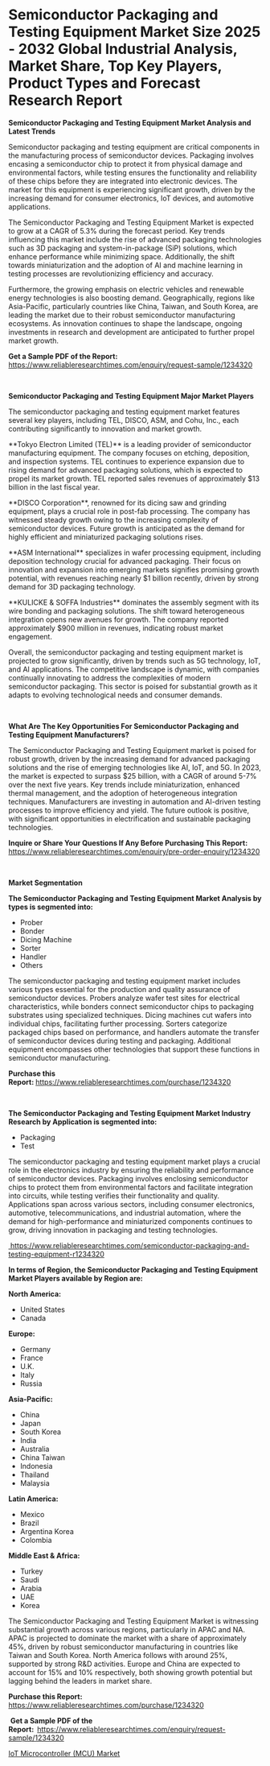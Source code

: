 <p><h1>Semiconductor Packaging and Testing Equipment Market Size 2025 - 2032 Global Industrial Analysis, Market Share, Top Key Players, Product Types and Forecast Research Report</h1></p><p><strong>Semiconductor Packaging and Testing Equipment Market Analysis and Latest Trends</strong></p>
<p><p>Semiconductor packaging and testing equipment are critical components in the manufacturing process of semiconductor devices. Packaging involves encasing a semiconductor chip to protect it from physical damage and environmental factors, while testing ensures the functionality and reliability of these chips before they are integrated into electronic devices. The market for this equipment is experiencing significant growth, driven by the increasing demand for consumer electronics, IoT devices, and automotive applications.</p><p>The Semiconductor Packaging and Testing Equipment Market is expected to grow at a CAGR of 5.3% during the forecast period. Key trends influencing this market include the rise of advanced packaging technologies such as 3D packaging and system-in-package (SiP) solutions, which enhance performance while minimizing space. Additionally, the shift towards miniaturization and the adoption of AI and machine learning in testing processes are revolutionizing efficiency and accuracy.</p><p>Furthermore, the growing emphasis on electric vehicles and renewable energy technologies is also boosting demand. Geographically, regions like Asia-Pacific, particularly countries like China, Taiwan, and South Korea, are leading the market due to their robust semiconductor manufacturing ecosystems. As innovation continues to shape the landscape, ongoing investments in research and development are anticipated to further propel market growth.</p></p>
<p><strong>Get a Sample PDF of the Report:&nbsp;</strong> <a href="https://www.reliableresearchtimes.com/enquiry/request-sample/1234320?utm_campaign=3034&utm_medium=2&utm_source=Github&utm_content=ia&utm_term=06042025&utm_id=semiconductor-packaging-and-testing-equipment">https://www.reliableresearchtimes.com/enquiry/request-sample/1234320</a></p>
<p>&nbsp;</p>
<p><strong>Semiconductor Packaging and Testing Equipment Major Market Players</strong></p>
<p><p>The semiconductor packaging and testing equipment market features several key players, including TEL, DISCO, ASM, and Cohu, Inc., each contributing significantly to innovation and market growth.</p><p>**Tokyo Electron Limited (TEL)** is a leading provider of semiconductor manufacturing equipment. The company focuses on etching, deposition, and inspection systems. TEL continues to experience expansion due to rising demand for advanced packaging solutions, which is expected to propel its market growth. TEL reported sales revenues of approximately $13 billion in the last fiscal year.</p><p>**DISCO Corporation**, renowned for its dicing saw and grinding equipment, plays a crucial role in post-fab processing. The company has witnessed steady growth owing to the increasing complexity of semiconductor devices. Future growth is anticipated as the demand for highly efficient and miniaturized packaging solutions rises.</p><p>**ASM International** specializes in wafer processing equipment, including deposition technology crucial for advanced packaging. Their focus on innovation and expansion into emerging markets signifies promising growth potential, with revenues reaching nearly $1 billion recently, driven by strong demand for 3D packaging technology.</p><p>**KULICKE & SOFFA Industries** dominates the assembly segment with its wire bonding and packaging solutions. The shift toward heterogeneous integration opens new avenues for growth. The company reported approximately $900 million in revenues, indicating robust market engagement.</p><p>Overall, the semiconductor packaging and testing equipment market is projected to grow significantly, driven by trends such as 5G technology, IoT, and AI applications. The competitive landscape is dynamic, with companies continually innovating to address the complexities of modern semiconductor packaging. This sector is poised for substantial growth as it adapts to evolving technological needs and consumer demands.</p></p>
<p>&nbsp;</p>
<p><strong>What Are The Key Opportunities For Semiconductor Packaging and Testing Equipment Manufacturers?</strong></p>
<p><p>The Semiconductor Packaging and Testing Equipment market is poised for robust growth, driven by the increasing demand for advanced packaging solutions and the rise of emerging technologies like AI, IoT, and 5G. In 2023, the market is expected to surpass $25 billion, with a CAGR of around 5-7% over the next five years. Key trends include miniaturization, enhanced thermal management, and the adoption of heterogeneous integration techniques. Manufacturers are investing in automation and AI-driven testing processes to improve efficiency and yield. The future outlook is positive, with significant opportunities in electrification and sustainable packaging technologies.</p></p>
<p><strong>Inquire or Share Your Questions If Any Before Purchasing This Report:</strong> <a href="https://www.reliableresearchtimes.com/enquiry/pre-order-enquiry/1234320?utm_campaign=3034&utm_medium=2&utm_source=Github&utm_content=ia&utm_term=06042025&utm_id=semiconductor-packaging-and-testing-equipment">https://www.reliableresearchtimes.com/enquiry/pre-order-enquiry/1234320</a></p>
<p>&nbsp;</p>
<p><strong>Market Segmentation</strong></p>
<p><strong>The Semiconductor Packaging and Testing Equipment Market Analysis by types is segmented into:</strong></p>
<p><ul><li>Prober</li><li>Bonder</li><li>Dicing Machine</li><li>Sorter</li><li>Handler</li><li>Others</li></ul></p>
<p><p>The semiconductor packaging and testing equipment market includes various types essential for the production and quality assurance of semiconductor devices. Probers analyze wafer test sites for electrical characteristics, while bonders connect semiconductor chips to packaging substrates using specialized techniques. Dicing machines cut wafers into individual chips, facilitating further processing. Sorters categorize packaged chips based on performance, and handlers automate the transfer of semiconductor devices during testing and packaging. Additional equipment encompasses other technologies that support these functions in semiconductor manufacturing.</p></p>
<p><strong>Purchase this Report:&nbsp;</strong><a href="https://www.reliableresearchtimes.com/purchase/1234320?utm_campaign=3034&utm_medium=2&utm_source=Github&utm_content=ia&utm_term=06042025&utm_id=semiconductor-packaging-and-testing-equipment">https://www.reliableresearchtimes.com/purchase/1234320</a></p>
<p>&nbsp;</p>
<p><strong>The Semiconductor Packaging and Testing Equipment Market Industry Research by Application is segmented into:</strong></p>
<p><ul><li>Packaging</li><li>Test</li></ul></p>
<p><p>The semiconductor packaging and testing equipment market plays a crucial role in the electronics industry by ensuring the reliability and performance of semiconductor devices. Packaging involves enclosing semiconductor chips to protect them from environmental factors and facilitate integration into circuits, while testing verifies their functionality and quality. Applications span across various sectors, including consumer electronics, automotive, telecommunications, and industrial automation, where the demand for high-performance and miniaturized components continues to grow, driving innovation in packaging and testing technologies.</p></p>
<p><a href="https://www.reliableresearchtimes.com/semiconductor-packaging-and-testing-equipment-r1234320?utm_campaign=3034&utm_medium=2&utm_source=Github&utm_content=ia&utm_term=06042025&utm_id=semiconductor-packaging-and-testing-equipment">&nbsp;https://www.reliableresearchtimes.com/semiconductor-packaging-and-testing-equipment-r1234320</a></p>
<p><strong>In terms of Region, the Semiconductor Packaging and Testing Equipment Market Players available by Region are:</strong></p>
<p>
    <p> <strong> North America: </strong>
        <ul>
            <li>United States</li>
            <li>Canada</li>
        </ul>
        </p> 
    <p> <strong> Europe: </strong>
        <ul>
            <li>Germany</li>
            <li>France</li>
            <li>U.K.</li>
            <li>Italy</li>
            <li>Russia</li>
        </ul>
        </p> 
    <p> <strong> Asia-Pacific: </strong>
        <ul>
            <li>China</li>
            <li>Japan</li>
            <li>South Korea</li>
            <li>India</li>
            <li>Australia</li>
            <li>China Taiwan</li>
            <li>Indonesia</li>
            <li>Thailand</li>
            <li>Malaysia</li>
        </ul>
        </p> 
    <p> <strong> Latin America: </strong>
        <ul>
            <li>Mexico</li>
            <li>Brazil</li>
            <li>Argentina Korea</li>
            <li>Colombia</li>
        </ul>
        </p> 
    <p> <strong> Middle East & Africa: </strong>
        <ul>
            <li>Turkey</li>
            <li>Saudi</li>
            <li>Arabia</li>
            <li>UAE</li>
            <li>Korea</li>
        </ul>
    </p>
    </p>
<p><p>The Semiconductor Packaging and Testing Equipment Market is witnessing substantial growth across various regions, particularly in APAC and NA. APAC is projected to dominate the market with a share of approximately 45%, driven by robust semiconductor manufacturing in countries like Taiwan and South Korea. North America follows with around 25%, supported by strong R&D activities. Europe and China are expected to account for 15% and 10% respectively, both showing growth potential but lagging behind the leaders in market share.</p></p>
<p><strong>Purchase this Report: </strong><a href="https://www.reliableresearchtimes.com/purchase/1234320?utm_campaign=3034&utm_medium=2&utm_source=Github&utm_content=ia&utm_term=06042025&utm_id=semiconductor-packaging-and-testing-equipment">https://www.reliableresearchtimes.com/purchase/1234320</a></p>
<p>&nbsp;<strong>Get a Sample PDF of the Report:&nbsp;&nbsp;</strong><a href="https://www.reliableresearchtimes.com/enquiry/request-sample/1234320?utm_campaign=3034&utm_medium=2&utm_source=Github&utm_content=ia&utm_term=06042025&utm_id=semiconductor-packaging-and-testing-equipment">https://www.reliableresearchtimes.com/enquiry/request-sample/1234320</a></p>
<p><strong></strong></p>
<p><p><a href="https://github.com/pidlisseas/Market-Research-Report-List-1/blob/main/iot-microcontroller-mcu-market.md?utm_campaign=3034&utm_medium=2&utm_source=Github&utm_content=ia&utm_term=06042025&utm_id=semiconductor-packaging-and-testing-equipment">IoT Microcontroller (MCU) Market</a></p></p>